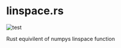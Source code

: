 # linspace.rs
![test](https://img.shields.io/crates/v/linspacers)

Rust equivilent of numpys linspace function
